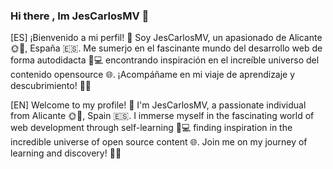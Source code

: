 ### Hi there , Im JesCarlosMV 👋

[ES] ¡Bienvenido a mi perfil! 👋 Soy JesCarlosMV, un apasionado de Alicante 🌞🏰, España 🇪🇸. 
Me sumerjo en el fascinante mundo del desarrollo web de forma autodidacta 🚀💻
encontrando inspiración en el increíble universo del contenido opensource 🌐.
¡Acompáñame en mi viaje de aprendizaje y descubrimiento! 🌱✨ 

[EN] Welcome to my profile! 👋 I'm JesCarlosMV, a passionate individual from Alicante 🌞🏰, Spain 🇪🇸.
I immerse myself in the fascinating world of web development through self-learning 🚀💻
finding inspiration in the incredible universe of open source content 🌐. 
Join me on my journey of learning and discovery! 🌱✨ 
